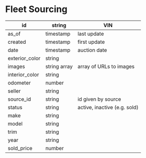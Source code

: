 # Fleet Sourcing

| id             | string       | VIN                          |
|----------------|--------------|------------------------------|
| as_of          | timestamp    | last update                  |
| created        | timestamp    | first update                 |
| date           | timestamp    | auction date                 |
| exterior_color | string       |                              |
| images         | string array | array of URLs to images      |
| interior_color | string       |                              |
| odometer       | number       |                              |
| seller         | string       |                              |
| source_id      | string       | id given by source           |
| status         | string       | active, inactive (e.g. sold) |
| make           | string       |  |
| model          | string       ||
| trim           | string       | |
| year           | string       |  |
| sold_price     | number       |  |

